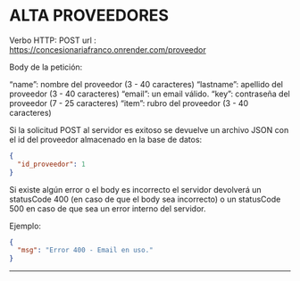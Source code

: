 # ALTA PROVEEDORES

Verbo HTTP: POST
url : https://concesionariafranco.onrender.com/proveedor

Body de la petición:

“name”: nombre del proveedor (3 - 40 caracteres)
“lastname”: apellido del proveedor (3 - 40 caracteres)
“email”: un email válido.
“key”: contraseña del proveedor (7 - 25 caracteres)
“item”: rubro del proveedor (3 - 40 caracteres)

Si la solicitud POST al servidor es exitoso se devuelve un archivo JSON con el id del proveedor almacenado en la base de datos:

```json
{
  "id_proveedor": 1
}
```

Si existe algún error o el body es incorrecto el servidor devolverá un statusCode 400 (en caso de que el body sea incorrecto) o un statusCode 500 en caso de que sea un error interno del servidor.

Ejemplo:

```json
{
  "msg": "Error 400 - Email en uso."
}
```

---
